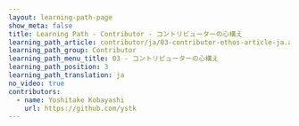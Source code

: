 ```yaml
---
layout: learning-path-page
show_meta: false
title: Learning Path - Contributor - コントリビューターの心構え
learning_path_article: contributor/ja/03-contributor-ethos-article-ja.asciidoc
learning_path_group: Contributor
learning_path_menu_title: 03 - コントリビューターの心構え
learning_path_position: 3
learning_path_translation: ja
no_video: true
contributors:
  - name: Yoshitake Kobayashi
    url: https://github.com/ystk
---
```

<!--- This file autogenerated from https://github.com/InnerSourceCommons/InnerSourceLearningPath/blob/master/scripts/generate_learning_path_markdown.js -->